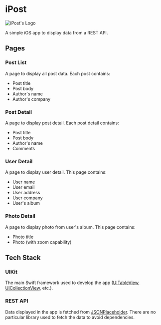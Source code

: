 # iPost

![iPost's Logo](https://user-images.githubusercontent.com/64721275/138050824-9007ed9e-d8eb-4449-8837-a4bb1fcdbecb.png)

A simple iOS app to display data from a REST API.

## Pages
### Post List
A page to display all post data. Each post contains:
- Post title
- Post body
- Author's name
- Author's company

### Post Detail
A page to display post detail. Each post detail contains:
- Post title
- Post body
- Author's name
- Comments

### User Detail
A page to display user detail. This page contains:
- User name
- User email
- User address
- User company
- User's album

### Photo Detail
A page to display photo from user's album. This page contains:
- Photo title
- Photo (with zoom capability)

## Tech Stack
### UIKit
The main Swift framework used to develop the app ([UITableView](https://developer.apple.com/documentation/uikit/uitableview), [UICollectionView](https://developer.apple.com/documentation/uikit/uicollectionview), etc.).

### REST API
Data displayed in the app is fetched from [JSONPlaceholder](https://jsonplaceholder.typicode.com/). There are no particular library used to fetch the data to avoid dependencies.
